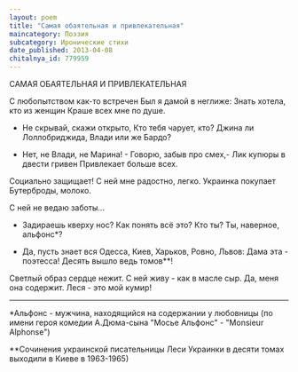 ```yaml
---
layout: poem
title: "Самая обаятельная и привлекательная"
maincategory: Поэзия
subcategory: Иронические стихи
date_published: 2013-04-08
chitalnya_id: 779959
---
```




САМАЯ ОБАЯТЕЛЬНАЯ И ПРИВЛЕКАТЕЛЬНАЯ

С любопытством как-то встречен
Был я дамой в неглиже:
Знать хотела, кто из женщин
Краше всех мне по душе.

- Не скрывай, скажи открыто,
Кто тебя чарует, кто?
Джина ли Лоллобриджида,
Влади или же Бардо?

- Нет, не Влади, не Марина! -
Говорю, забыв про смех,-
Лик купюры в двести гривен
Привлекает больше всех.

Социально защищает!
С ней мне радостно, легко.
Украинка покупает
Бутерброды, молоко.

С ней не ведаю заботы...
- Задираешь кверху нос?
Как понять всё это? Кто ты?
Ты, наверное, альфонс\*?

- Да, пусть знает вся Одесса,
Киев, Харьков, Ровно, Львов:
Дама эта - поэтесса!
Десять вышло ведь томов\*\*!

Светлый образ сердце нежит.
С ней живу - как в масле сыр.
Да, меня она содержит.
Леся - это мой кумир!

_________________
\*Альфонс - мужчина, находящийся на содержании
у любовницы (по имени героя комедии А.Дюма-сына
"Мосье Альфонс" - "Monsieur Alphonse")

\*\*Сочинения украинской писательницы Леси Украинки
в десяти томах выходили в Киеве в 1963-1965)






